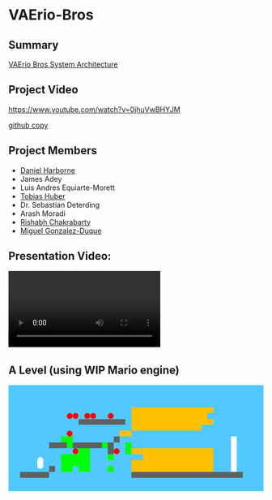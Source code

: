 # VAErio-Bros

## Summary
[VAErio Bros System Architecture](documentation/system_architecture.png)


## Project Video
https://www.youtube.com/watch?v=0jhuVwBHYJM

[github copy](https://github.com/gameaischool2021members/vaerio-bros/blob/main/documentation/vaerio-bros-video.mkv)


## Project Members
- [Daniel Harborne](https://www.linkedin.com/in/daniel-harborne/)
- James Adey
- Luis Andres Equiarte-Morett
- [Tobias Huber](https://www.uni-augsburg.de/en/fakultaet/fai/informatik/prof/hcm/team/tobias-huber/)
- Dr. Sebastian Deterding
- Arash Moradi
- [Rishabh Chakrabarty](https://notrishabh.co)
- [Miguel Gonzalez-Duque](https://www.miguelgondu.com/about/)

## Presentation Video: 

![VAErio_Bros_Presentation](documentation/vaerio-bros-video.mkv)


## A Level (using WIP Mario engine)
![VAErio Bros Visualised Level](documentation/vaerio.png)
